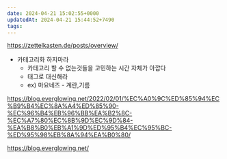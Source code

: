 ```yaml
---
date: 2024-04-21 15:02:55+0000
updatedAt: 2024-04-21 15:44:52+7490
tags: 
---
```

https://zettelkasten.de/posts/overview/
- 카테고리화 하지마라
	- 카테고리 할 수 없는것들을 고민하는 시간 자체가 아깝다
	- 태그로 대신해라
	- ex) 마요네즈 - 계란,기름

https://blog.everglowing.net/2022/02/01/%EC%A0%9C%ED%85%94%EC%B9%B4%EC%8A%A4%ED%85%90-%EC%96%B4%EB%96%BB%EA%B2%8C-%EC%A7%80%EC%8B%9D%EC%9D%84-%EA%B8%B0%EB%A1%9D%ED%95%B4%EC%95%BC-%ED%95%98%EB%8A%94%EA%B0%80/

https://blog.everglowing.net/